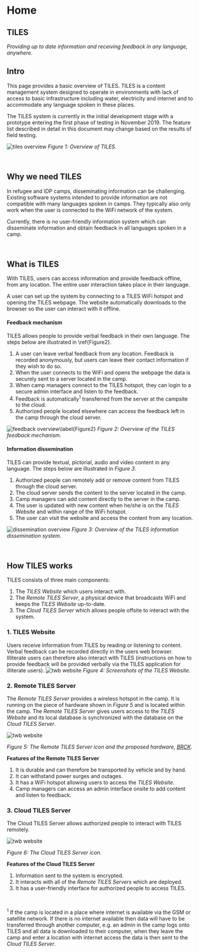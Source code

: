 # Home

## TILES

_Providing up to date information and receiving feedback in any language, anywhere._

## Intro

This page provides a basic overview of TILES. TILES is a content management system designed to operate in environments with lack of access to basic infrastructure including water, electricity and internet and to accommodate any language spoken in these places.

The TILES system is currently in the initial development stage with a prototype entering the first phase of testing in November 2019. The feature list described in detail in this document may change based on the results of field testing.

![tiles overview](images/index/tiles_overview.png)
_Figure 1: Overview of TILES._

&nbsp;

## **Why** we need TILES

In refugee and IDP camps, disseminating information can be challenging. Existing software systems intended to provide information are not compatible with many languages spoken in camps. They typically also only work when the user is connected to the WiFi network of the system.

Currently, there is no user-friendly information system which can disseminate information and obtain feedback in all languages spoken in a camp.

&nbsp;

## **What** is TILES

With TILES, users can access information and provide feedback offline, from any location. The entire user interaction takes place in their language.

A user can set up the system by connecting to a TILES WiFi hotspot and opening the TILES webpage. The website automatically downloads to the browser so the user can interact with it offline.

#### Feedback mechanism

TILES allows people to provide verbal feedback in their own language. The steps below are illustrated in \ref{Figure2}.

1. A user can leave verbal feedback from any location. Feedback is recorded anonymously, but users can leave their contact information if they wish to do so.
2. When the user connects to the WiFi and opens the webpage the data is securely sent to a server located in the camp.
3. When camp managers connect to the TILES hotspot, they can login to a secure admin interface and listen to the feedback.
4. Feedback is automatically<sup>1</sup> transferred from the server at the campsite to the cloud.
5. Authorized people located elsewhere can access the feedback left in the camp through the cloud server.

![feedback overview\label{Figure2}](images/index/feedback_overview.png)
_Figure 2: Overview of the TILES feedback mechanism._

#### Information dissemination

TILES can provide textual, pictorial, audio and video content in any language. The steps below are illustrated in _Figure 3_.

1. Authorized people can remotely add or remove content from TILES through the cloud server.
2. The cloud server sends the content to the server located in the camp.
3. Camp managers can add content directly to the server in the camp.
4. The user is updated with new content when he/she is on the _TILES Website_ and within range of the WiFi hotspot.
5. The user can visit the website and access the content from any location.

![dissemination overview](images/index/dissemination_overview.png)
_Figure 3: Overview of the TILES information dissemination system._

&nbsp;

## **How** TILES works

TILES consists of three main components:

1. The _TILES Website_ which users interact with.
2. The _Remote TILES Server_, a physical device that broadcasts WiFi and keeps the _TILES Website_ up-to-date.
3. The _Cloud TILES Server_ which allows people offsite to interact with the system.

### 1. TILES Website

Users receive information from TILES by reading or listening to content. Verbal feedback can be recorded directly in the users web browser. Illiterate users can therefore also interact with TILES (instructions on how to provide feedback will be provided verbally via the TILES application for illiterate users).
![twb website](images/index/tiles_website.png)
_Figure 4: Screenshots of the TILES Website._

### 2. Remote TILES Server

The _Remote TILES Server_ provides a wireless hotspot in the camp. It is running on the piece of hardware shown in _Figure 5_ and is located within the camp. The _Remote TILES Server_ gives users access to the _TILES Website_ and its local database is synchronized with the database on the _Cloud TILES Server_.

![twb website](images/index/tiles_server.png)

_Figure 5: The Remote TILES Server icon and the proposed hardware, [BRCK](https://www.brck.com/enterprise/)._

**Features of the Remote TILES Server**

1. It is durable and can therefore be transported by vehicle and by hand.
2. It can withstand power surges and outages.
3. It has a WiFi hotspot allowing users to access the _TILES Website_.
4. Camp managers can access an admin interface onsite to add content and listen to feedback.

### 3. Cloud TILES Server

The Cloud TILES Server allows authorized people to interact with TILES remotely.

![twb website](images/index/tiles_cloud.png)

_Figure 6: The Cloud TILES Server icon._

**Features of the Cloud TILES Server**

1. Information sent to the system is encrypted.
2. It interacts with all of the _Remote TILES Servers_ which are deployed.
3. It has a user-friendly interface for authorized people to access TILES.

&nbsp;

<sup>1</sup> If the camp is located in a place where internet is available via the GSM or satellite network. If there is no internet available then data will have to be transferred through another computer, e.g. an admin in the camp logs onto TILES and all data is downloaded to their computer, when they leave the camp and enter a location with internet access the data is then sent to the _Cloud TILES Server_.

&nbsp;
